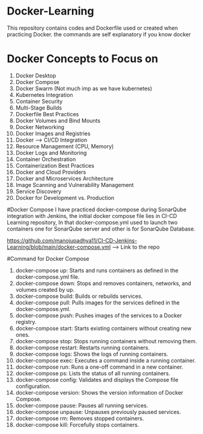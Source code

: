 # Docker-Learning
This repository contains codes and Dockerfile used or created when practicing Docker.
the commands are self explanatory if you know docker 

# Docker Concepts to Focus on 
1. Docker Desktop
2. Docker Compose
3. Docker Swarm (Not much imp as we have kubernetes)
4. Kubernetes Integration
5. Container Security
6. Multi-Stage Builds
7. Dockerfile Best Practices
8. Docker Volumes and Bind Mounts
9. Docker Networking
10. Docker Images and Registries
11. Docker --> CI/CD Integration
12. Resource Management (CPU, Memory)
13. Docker Logs and Monitoring
15. Container Orchestration
16. Containerization Best Practices
17. Docker and Cloud Providers
18. Docker and Microservices Architecture
19. Image Scanning and Vulnerability Management
20. Service Discovery
21. Docker for Development vs. Production


#Docker Compose 
I have practiced docker-compose during SonarQube integration with Jenkins, the initial docker compose file lies in CI-CD Learning repository,
In that docker-compose.yml used to launch two containers one for SonarQube server and other is for SonarQube Database. 

https://github.com/manojupadhya11/CI-CD-Jenkins-Learning/blob/main/docker-compose.yml   --> Link to the repo

#Command for Docker Compose
1. docker-compose up: Starts and runs containers as defined in the docker-compose.yml file.
2. docker-compose down: Stops and removes containers, networks, and volumes created by up.
3. docker-compose build: Builds or rebuilds services.
4. docker-compose pull: Pulls images for the services defined in the docker-compose.yml.
5. docker-compose push: Pushes images of the services to a Docker registry.
6. docker-compose start: Starts existing containers without creating new ones.
7. docker-compose stop: Stops running containers without removing them.
8. docker-compose restart: Restarts running containers.
9. docker-compose logs: Shows the logs of running containers.
10. docker-compose exec: Executes a command inside a running container.
11. docker-compose run: Runs a one-off command in a new container.
12. docker-compose ps: Lists the status of all running containers.
13. docker-compose config: Validates and displays the Compose file configuration.
14. docker-compose version: Shows the version information of Docker Compose.
15. docker-compose pause: Pauses all running services.
16. docker-compose unpause: Unpauses previously paused services.
17. docker-compose rm: Removes stopped containers.
18. docker-compose kill: Forcefully stops containers.




